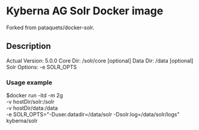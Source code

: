 # Kyberna AG Solr Docker image
Forked from pataquets/docker-solr.

## Description
Actual Version: 5.0.0
Core Dir: /solr/core
[optional] Data Dir: /data
[optional] Solr Options: -e SOLR_OPTS

### Usage example
$docker run -itd -m 2g \
	-v hostDir/solr:/solr \
	-v hostDir/data:/data \
	-e SOLR_OPTS="-Duser.datadir=/data/solr -Dsolr.log=/data/solr/logs" \
	kyberna/solr
